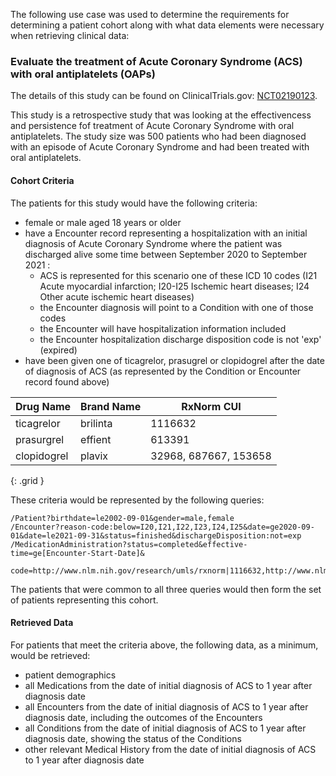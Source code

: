 The following use case was used to determine the requirements for determining a patient cohort along with what data elements were necessary when retrieving clinical data:

### Evaluate the treatment of Acute Coronary Syndrome (ACS) with oral antiplatelets (OAPs)

The details of this study can be found on ClinicalTrials.gov: [NCT02190123](https://clinicaltrials.gov/ct2/show/NCT02190123).

This study is a retrospective study that was looking at the effectivencess and persistence fof treatment of Acute Coronary Syndrome with oral antiplatelets.  The study size was 500 patients who had been diagnosed with an episode of Acute Coronary Syndrome and had been treated with oral antiplatelets.

#### Cohort Criteria
The patients for this study would have the following criteria:

* female or male aged 18 years or older
* have a Encounter record representing a hospitalization with an initial diagnosis of Acute Coronary Syndrome where the patient was discharged alive some time between September 2020 to September 2021 :
  * ACS is represented for this scenario one of these ICD 10 codes (I21 Acute myocardial infarction; I20-I25  Ischemic heart diseases; I24  Other acute ischemic heart diseases)
  * the Encounter diagnosis will point to a Condition with one of those codes
  * the Encounter will have hospitalization information included
  * the Encounter hospitalization discharge disposition code is not 'exp' (expired)
* have been given one of ticagrelor, prasugrel or clopidogrel after the date of diagnosis of ACS (as represented by the Condition or Encounter record found above)

|Drug Name|Brand Name|RxNorm CUI|
|---|---|---|
|ticagrelor|brilinta|1116632|
|prasurgrel|effient|613391|
|clopidogrel|plavix|32968, 687667, 153658|
{: .grid }

These criteria would be represented by the following queries:

    /Patient?birthdate=le2002-09-01&gender=male,female
    /Encounter?reason-code:below=I20,I21,I22,I23,I24,I25&date=ge2020-09-01&date=le2021-09-31&status=finished&dischargeDisposition:not=exp
    /MedicationAdministration?status=completed&effective-time=ge[Encounter-Start-Date]&
      code=http://www.nlm.nih.gov/research/umls/rxnorm|1116632,http://www.nlm.nih.gov/research/umls/rxnorm|613391,http://www.nlm.nih.gov/research/umls/rxnorm|32968,http://www.nlm.nih.gov/research/umls/rxnorm|687667,http://www.nlm.nih.gov/research/umls/rxnorm|153658

The patients that were common to all three queries would then form the set of patients representing this cohort.


#### Retrieved Data
For patients that meet the criteria above, the following data, as a minimum, would be retrieved:

* patient demographics
* all Medications from the date of initial diagnosis of ACS to 1 year after diagnosis date
* all Encounters from the date of initial diagnosis of ACS to 1 year after diagnosis date, including the outcomes of the Encounters
* all Conditions from the date of initial diagnosis of ACS to 1 year after diagnosis date, showing the status of the Conditions
* other relevant Medical History from the date of initial diagnosis of ACS to 1 year after diagnosis date
